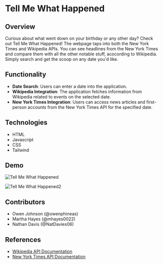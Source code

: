 # Tell Me What Happened

## Overview
Curious about what went down on your birthday or any other day? Check out Tell Me What Happened! The webpage taps into both the New York Times and Wikipedia APIs. You can see headlines from the New York Times and compare them with all the other notable stuff, acocording to Wikipedia. Simply search and get the scoop on any date you'd like.

## Functionality
- **Date Search**: Users can enter a date into the application.
- **Wikipedia Integration**: The application fetches information from Wikipedia related to events on the selected date.
- **New York Times Integration**: Users can access news articles and first-person accounts from the New York Times API for the specified date.

## Technologies
- HTML
- Javascript
- CSS
- Tailwind

## Demo
![Tell Me What Happened](https://github.com/owenphineas/tell-me-what-happened/assets/153241703/d2c113bf-701e-4c9b-a500-0e848645bcbe)

![Tell Me What Happened2](https://github.com/owenphineas/tell-me-what-happened/assets/153241703/76a8c1b4-90e5-46f4-9e42-bbcbbfcfceda)

## Contributors
- Owen Johnson (@owenphineas)
- Martha Hayes (@mhayes0022)
- Nathan Davis (@NatDavies06)

## References
- [Wikipedia API Documentation](https://www.mediawiki.org/wiki/API:Main_page)
- [New York Times API Documentation](https://developer.nytimes.com/docs/articlesearch-product/1/overview)
